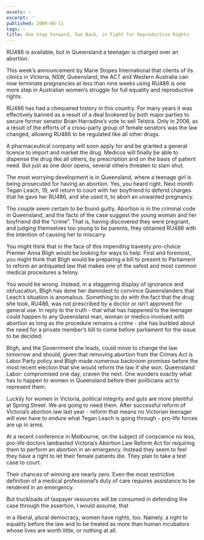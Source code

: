 ```yaml
---
assets: ~
excerpt: ''
published: 2009-08-11
tags: ~
title: One Step Forward, Two Back, in Fight for Reproductive Rights
---
```

RU486 is available, but in Queensland a teenager is charged over an
abortion.

This week’s announcement by Marie Stopes International that clients of
its clinics in Victoria, NSW, Queensland, the ACT and Western Australia
can now terminate pregnancies at less than nine weeks using RU486 is one
more step in Australian women’s struggle for full equality and
reproductive rights.

RU486 has had a chequered history in this country. For many years it was
effectively banned as a result of a deal brokered by both major parties
to secure former senator Brian Harradine’s vote to sell Telstra. Only in
2006, as a result of the efforts of a cross-party group of female
senators was the law changed, allowing RU486 to be regulated like all
other drugs.

A pharmaceutical company will soon apply for and be granted a general
licence to import and market the drug. Medicos will finally be able to
dispense the drug like all others, by prescription and on the basis of
patient need. But just as one door opens, several others threaten to
slam shut.

The most worrying development is in Queensland, where a teenage girl is
being prosecuted for having an abortion. Yes, you heard right. Next
month Tegan Leach, 19, will return to court with her boyfriend to defend
charges that he gave her RU486, and she used it, to abort an unwanted
pregnancy.

The couple seem certain to be found guilty. Abortion is in the criminal
code in Queensland, and the facts of the case suggest the young woman
and her boyfriend did the “crime”. That is, having discovered they were
pregnant, and judging themselves too young to be parents, they obtained
RU486 with the intention of causing her to miscarry.

You might think that in the face of this impending travesty pro-choice
Premier Anna Bligh would be looking for ways to help. First and
foremost, you might think that Bligh would be preparing a bill to
present to Parliament to reform an antiquated law that makes one of the
safest and most common medical procedures a felony.

You would be wrong. Instead, in a staggering display of ignorance and
obfuscation, Bligh has done her damndest to convince Queenslanders that
Leach’s situation is anomalous. Something to do with the fact that the
drug she took, RU486, was not prescribed by a doctor or isn’t approved
for general use. In reply to the truth - that what has happened to the
teenager could happen to any Queensland man, woman or medico involved
with abortion as long as the procedure remains a crime - she has burbled
about the need for a private member’s bill to come before parliament for
the issue to be decided.

Bligh, and the Government she leads, could move to change the law
tomorrow and should, given that removing abortion from the Crimes Act is
Labor Party policy and Bligh made numerous backroom promises before the
most recent election that she would reform the law if she won.
Queensland Labor: compromised one day, craven the next. One wonders
exactly what has to happen to women in Queensland before their
politicians act to represent them.

Luckily for women in Victoria, political integrity and guts are more
plentiful at Spring Street. We are going to need them. After successful
reform of Victoria’s abortion law last year - reform that means no
Victorian teenager will ever have to endure what Tegan Leach is going
through - pro-life forces are up in arms.

At a recent conference in Melbourne, on the subject of conscience no
less, pro-life doctors lambasted Victoria’s Abortion Law Reform Act for
requiring them to perform an abortion in an emergency. Instead they seem
to feel they have a right to let their female patients die. They plan to
take a test case to court.

Their chances of winning are nearly zero. Even the most restrictive
definition of a medical professional’s duty of care requires assistance
to be rendered in an emergency.

But truckloads of taxpayer resources will be consumed in defending the
case through the assertion, I would assume, that

in a liberal, plural democracy, women have rights, too. Namely, a right
to equality before the law and to be treated as more than human
incubators whose lives are worth little, or nothing at all.
